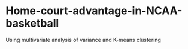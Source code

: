 # Home-court-advantage-in-NCAA-basketball
Using multivariate analysis of variance and K-means clustering
